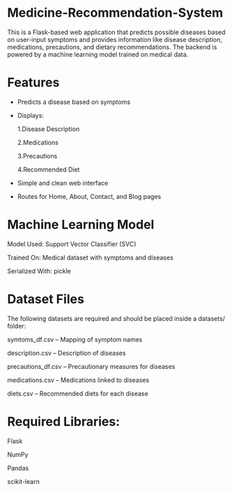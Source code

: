 # Medicine-Recommendation-System
This is a Flask-based web application that predicts possible diseases based on user-input symptoms and provides information like disease description, medications, precautions, and dietary recommendations. The backend is powered by a machine learning model trained on medical data.

# Features
- Predicts a disease based on symptoms

- Displays:

  1.Disease Description

  2.Medications

  3.Precautions

  4.Recommended Diet

- Simple and clean web interface

- Routes for Home, About, Contact, and Blog pages

# Machine Learning Model
Model Used: Support Vector Classifier (SVC)

Trained On: Medical dataset with symptoms and diseases

Serialized With: pickle

# Dataset Files
The following datasets are required and should be placed inside a datasets/ folder:

symtoms_df.csv – Mapping of symptom names

description.csv – Description of diseases

precautions_df.csv – Precautionary measures for diseases

medications.csv – Medications linked to diseases

diets.csv – Recommended diets for each disease

# Required Libraries:

Flask

NumPy

Pandas

scikit-learn






